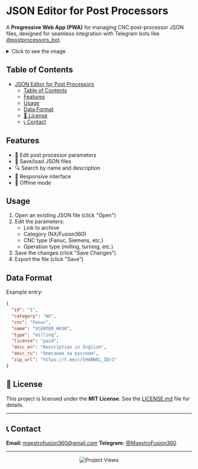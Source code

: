 # JSON Editor for Post Processors

A **Progressive Web App (PWA)** for managing CNC post-processor JSON files, designed for seamless integration with Telegram bots like [@postprocessors_bot](https://t.me/postprocessors_bot).

<!-- markdownlint-disable MD033 -->
<details>
  <summary>Click to see the image</summary>
  <h1 align="center">
    <img src="assets/editor.png" alt="JSON Editor Screenshot"/>
    <img src="assets/editor_dark.png" alt="JSON Editor Screenshot"/>
  </h1>
</details>

## Table of Contents

- [JSON Editor for Post Processors](#json-editor-for-post-processors)
  - [Table of Contents](#table-of-contents)
  - [Features](#features)
  - [Usage](#usage)
  - [Data Format](#data-format)
  - [📄 License](#-license)
  - [📞 Contact](#-contact)

## Features

- 📝 Edit post processor parameters
- 💾 Save/load JSON files
- 🔍 Search by name and description
- 📱 Responsive interface
- 📴 Offline mode

## Usage

1. Open an existing JSON file (click "Open")
2. Edit the parameters:
   - Link to archive
   - Category (NX/Fusion360)
   - CNC type (Fanuc, Siemens, etc.)
   - Operation type (milling, turning, etc.)
3. Save the changes (click "Save Changes")
4. Export the file (click "Save")

## Data Format

Example entry:

```json
{
  "id": "1",
  "category": "NX",
  "cnc": "Fanuc",
  "name": "VCENTER_H630",
  "type": "milling",
  "license": "paid",
  "desc_en": "Description in English",
  "desc_ru": "Описание на русском",
  "zip_url": "https://t.me/c/CHANNEL_ID/1"
}
```

## 📄 License

This project is licensed under the **MIT License**.
See the [LICENSE.md](LICENSE.md) file for details.

---

## 📞 Contact

**Email:** [maestrofusion360@gmail.com](mailto:maestrofusion360@gmail.com)
**Telegram:** [@MaestroFusion360](https://t.me/MaestroFusion360)

---

<p align="center">
  <img src="https://komarev.com/ghpvc/?username=MaestroFusion360-editorjson&label=Project+Views&color=blue" alt="Project Views" />
</p>
